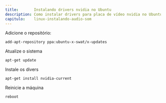 ```yaml
---
title:       Instalando drivers nvidia no Ubuntu
description: Como instalar drivers para placa de vídeo nvidia no Ubuntu
capitulo:    linux-instalando-audio-som
---
```



Adicione o repositório:

    add-apt-repository ppa:ubuntu-x-swat/x-updates

Atualize o sistema

    apt-get update

Instale os divers

    apt-get install nvidia-current

Reinicie a máquina

    reboot
